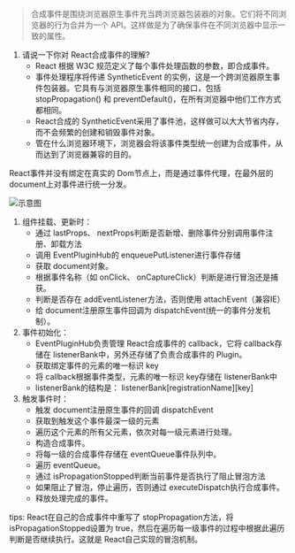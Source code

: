 
> 合成事件是围绕浏览器原生事件充当跨浏览器包装器的对象。它们将不同浏览器的行为合并为一个 API。这样做是为了确保事件在不同浏览器中显示一致的属性。

1. 请说一下你对 React合成事件的理解?
   * React 根据 W3C 规范定义了每个事件处理函数的参数，即合成事件。
   * 事件处理程序将传递 SyntheticEvent 的实例，这是一个跨浏览器原生事件包装器。它具有与浏览器原生事件相同的接口，包括 stopPropagation() 和 preventDefault()，在所有浏览器中他们工作方式都相同。
   * React合成的 SyntheticEvent采用了事件池，这样做可以大大节省内存，而不会频繁的创建和销毁事件对象。
   * 管在什么浏览器环境下，浏览器会将该事件类型统一创建为合成事件，从而达到了浏览器兼容的目的。





React事件并没有绑定在真实的 Dom节点上，而是通过事件代理，在最外层的 document上对事件进行统一分发。

![示意图](https://user-gold-cdn.xitu.io/2019/9/24/16d624418b7be08c?imageslim])

1. 组件挂载、更新时：
   * 通过 lastProps、 nextProps判断是否新增、删除事件分别调用事件注册、卸载方法
   * 调用 EventPluginHub的 enqueuePutListener进行事件存储
   * 获取 document对象。
   * 根据事件名称（如 onClick、 onCaptureClick）判断是进行冒泡还是捕获。
   * 判断是否存在 addEventListener方法，否则使用 attachEvent（兼容IE）
   * 给 document注册原生事件回调为 dispatchEvent(统一的事件分发机制）。
2. 事件初始化：
   * EventPluginHub负责管理 React合成事件的 callback，它将 callback存储在 listenerBank中，另外还存储了负责合成事件的 Plugin。
   * 获取绑定事件的元素的唯一标识 key
   * 将 callback根据事件类型，元素的唯一标识 key存储在 listenerBank中
   * listenerBank的结构是： listenerBank[registrationName][key]
3. 触发事件时：
   * 触发 document注册原生事件的回调 dispatchEvent
   * 获取到触发这个事件最深一级的元素
   * 遍历这个元素的所有父元素，依次对每一级元素进行处理。
   * 构造合成事件。
   * 将每一级的合成事件存储在 eventQueue事件队列中。
   * 遍历 eventQueue。
   * 通过 isPropagationStopped判断当前事件是否执行了阻止冒泡方法
   * 如果阻止了冒泡，停止遍历，否则通过 executeDispatch执行合成事件。
   * 释放处理完成的事件。


tips: React在自己的合成事件中重写了 stopPropagation方法，将 isPropagationStopped设置为 true，然后在遍历每一级事件的过程中根据此遍历判断是否继续执行。这就是 React自己实现的冒泡机制。













<!-- https://juejin.cn/post/6844903951721037837 -->
<!-- https://mp.weixin.qq.com/s?__biz=Mzg2NDAzMjE5NQ==&mid=2247484039&idx=1&sn=1f657356676d4809633f30668acb50d2&chksm=ce6ec62bf9194f3d8a4eb382bd01c56231908a1b08fb9c2c9783f96df6650ee808fe18343032&scene=21#wechat_redirect -->